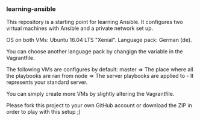 ### learning-ansible

This repository is a starting point for learning Ansible.
It configures two virtual machines with Ansible and a private network set up.

OS on both VMs: Ubuntu 16.04 LTS "Xenial".
Language pack: German (de).

You can choose another language pack by changign the variable in the Vagrantfile.

The following VMs are configures by default:
master => The place where all the playbooks are ran from
node => The server playbooks are applied to - It represents your standard server.

You can simply create more VMs by slightly altering the Vagrantfile.

Please fork this project to your own GitHub account or download the ZIP in order to play with this setup ;)
